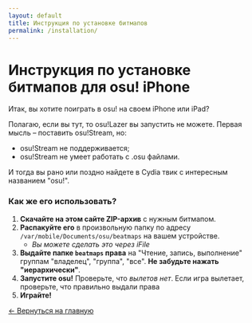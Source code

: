 ```yaml
---
layout: default
title: Инструкция по установке битмапов
permalink: /installation/
---
```


# Инструкция по установке битмапов для osu! iPhone

Итак, вы хотите поиграть в osu! на своем iPhone или iPad?

Полагаю, если вы тут, то osu!Lazer вы запустить не можете.
Первая мысль – поставить osu!Stream, но:
*   osu!Stream не поддерживается;
*   osu!Stream не умеет работать с .osu файлами.

И тогда вы рано или поздно найдете в Cydia твик с интересным названием "osu!".

### Как же его использовать?

1.  **Скачайте на этом сайте ZIP-архив** с нужным битмапом.
2.  **Распакуйте его** в произвольную папку по адресу `/var/mobile/Documents/osu/beatmaps` на вашем устройстве.
    *   *Вы можете сделать это через iFile*
3.  **Выдайте папке `beatmaps` права** на "Чтение, запись, выполнение" группам "владелец", "группа", "все". **Не забудьте нажать "иерархически"**.
4.  **Запустите osu!** Проверьте, что *вылетов нет*. Если игра вылетает, проверьте, что правильно выдали права
5.  **Играйте!**

<p class="back-link"><a href="{{ '/' | relative_url }}">← Вернуться на главную</a></p>
